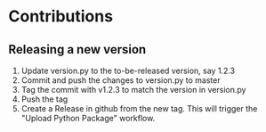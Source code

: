 # Contributions

## Releasing a new version

1. Update version.py to the to-be-released version, say 1.2.3
2. Commit and push the changes to version.py to master
3. Tag the commit with v1.2.3 to match the version in version.py
4. Push the tag
5. Create a Release in github from the new tag. This will trigger the "Upload Python Package" workflow.